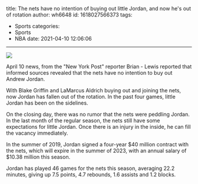title: The nets have no intention of buying out little Jordan, and now he's out of rotation
author: wh6648
id: 1618027566373
tags: 
- Sports
categories: 
- Sports
- NBA
date: 2021-04-10 12:06:06
---
![](https://p5.itc.cn/images01/20210410/93242d31a9d64fe2b6496bcc507326c4.jpeg)


April 10 news, from the "New York Post" reporter Brian - Lewis reported that informed sources revealed that the nets have no intention to buy out Andrew Jordan.

With Blake Griffin and LaMarcus Aldrich buying out and joining the nets, now Jordan has fallen out of the rotation. In the past four games, little Jordan has been on the sidelines.

On the closing day, there was no rumor that the nets were peddling Jordan. In the last month of the regular season, the nets still have some expectations for little Jordan. Once there is an injury in the inside, he can fill the vacancy immediately.

In the summer of 2019, Jordan signed a four-year $40 million contract with the nets, which will expire in the summer of 2023, with an annual salary of $10.38 million this season.

Jordan has played 46 games for the nets this season, averaging 22.2 minutes, giving up 7.5 points, 4.7 rebounds, 1.6 assists and 1.2 blocks.

